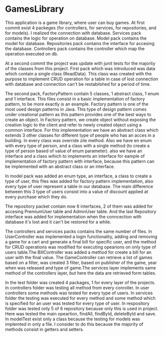 # GamesLibrary
This application is a game library, where user can buy games.
At first commit exist 4 packeges (for controllers, for services, for repositories, and for models).
I realized the connection with database.
Services pack contains the logic for operation on database.
Model pack contains the model for database.
Repositories pack contains the interface for accesing the database.
Controllers pack contains the controller which map the operation executed on db.

At a second commit the project was update with junit tests for the majority of the classes from this project.
  First pack which was introduced was data which contain a single class (ReadData). This class was created with the purpose to implement CRUD operation for a table in case of lost connection with database and connection can't be restabilshed for a period of time.
  
  The second pack, FactoryPattern contain 5 classes, 1 abstract class, 1 enum and 1 interface. This files consist in a basic implementation of factory pattern, to be more exactly is an example. Factory pattern is one of the most used design patterns in Java. This type of design pattern comes under creational pattern as this pattern provides one of the best ways to create an object. In Factory pattern, we create object without exposing the creation logic to the client and refer to newly created object using a common interface. For this implementation we have an abstract class which extends 3 other classes for different type of people who has an acces in a building. In every class was override zile method. Also we have en enum with every type of person, and a class with a single method (to create a type of person based of value of enum parameter). also we have an interface and a class wihich to implements an interface for eample of implementation of factory pattern with interface, because this pattern can be implemented with an abstract class or an interface.
  
  In model pack was added an enum type, an interface, a class to create a type of user, this files was added for factory pattern implementation, also every type of user represent a table in our database. The main difference between this 3 type of users consist into a value of discount applied at every purchase which they do.
  
  The repository packet contain now 6 interfaces, 2 of them was added for accesing PremiumUser table and AdminUser table. And the last Repository interface was added for implementation when the conncection with database it's lost and it can't be restored for a while.
  
  The controllers and services packs contains the same number of files. In UserController was implemented a login functionality, adding and removing a game for a cart and generate a final bill for specific user, and the method for CRUD operations was modified for executing opearions on only type of users table.The BillController was added a method for create a bill for an user with the final value. The GameController can retrieve a list of games based on a filter, was created 3 filter, based on publisher of the game, year when was released and type of game.The services layer implements same method of the controllers layer, but here the data are retrieved form tables.
  
  In the test folder was created 4 packages, 1 for every layer of the projects. In controllers folder was testing all method from every conroller. In user controllers some methods was tested for every type of users. In services folder the testing was executed for every method and some method which is specified for an user was tested for every type of user. In respository folder was tested only 5 of 6 repository because only this is used in project. Here was tested the main opeartion, findAll, findById, deleteById and save. In modelTest exist only a class because the testing for models was implemted in only a file. I consider to do this because the majority of methods consist in getters and setters.
  
  
  
